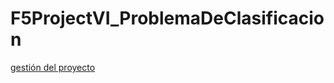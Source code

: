 # F5ProjectVI_ProblemaDeClasificacion
[gestión del proyecto](https://anthonycpcode.atlassian.net/jira/software/projects/AIR/code?atlOrigin=eyJpIjoiYjlhOTA5ZGNkZmUyNDVmZjk1MDFhMDNkNDJmNTM3NTYiLCJwIjoiaiJ9)
